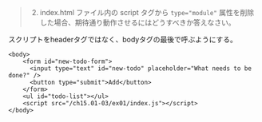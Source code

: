 > 2. index.html ファイル内の script タグから `type="module"` 属性を削除した場合、期待通り動作させるにはどうすべきか答えなさい。

スクリプトをheaderタグではなく、bodyタグの最後で呼ぶようにする。
```
<body>
    <form id="new-todo-form">
      <input type="text" id="new-todo" placeholder="What needs to be done?" />
      <button type="submit">Add</button>
    </form>
    <ul id="todo-list"></ul>
    <script src="/ch15.01-03/ex01/index.js"></script>
</body>
```